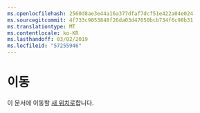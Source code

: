 ```yaml
---
ms.openlocfilehash: 2560d8ae3e44a16a377dfaf7dcf51e422a04e024
ms.sourcegitcommit: 4f733c9053848f26da03d47050bcb734f6c98b31
ms.translationtype: MT
ms.contentlocale: ko-KR
ms.lasthandoff: 03/02/2019
ms.locfileid: "57255946"
---
```

# <a name="moved"></a>이동

이 문서에 이동할 [새 위치로](https://aka.ms/vsls-docs/extensions)합니다.
